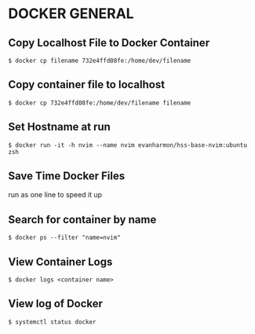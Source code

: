 # DOCKER GENERAL

## Copy Localhost File to Docker Container
`$ docker cp filename 732e4ffd08fe:/home/dev/filename`

## Copy container file to localhost
`$ docker cp 732e4ffd08fe:/home/dev/filename filename`

## Set Hostname at run
`$ docker run -it -h nvim --name nvim evanharmon/hss-base-nvim:ubuntu zsh`

## Save Time Docker Files
run as one line to speed it up

## Search for container by name
`$ docker ps --filter "name=nvim"`

## View Container Logs
`$ docker logs <container name>`

## View log of Docker
`$ systemctl status docker`
